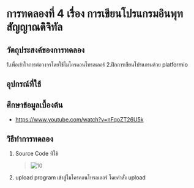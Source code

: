 # การทดลองที่ 4 เรื่อง การเขียนโปรแกรมอินพุทสัญญาณดิจิทัล

## วัตถุประสงค์ของการทดลอง
  1.เพื่อเข้าใจการต่อวงจรโดยใช้ไมโครคอนโทรลเลอร์
  2.ฝึกการเขียนโปรแกรมด้วย platformio

## อุปกรณ์ที่ใช้

## ศึกษาข้อมูลเบื้องต้น
   * https://www.youtube.com/watch?v=nFqoZT26U5k

## วิธีทำการทดลอง
   1. Source Code ทีใช้
      > ![10](https://user-images.githubusercontent.com/80879116/112173339-0d9e7100-8c28-11eb-9cf9-8e426ba4ff6d.png)
   
   2. upload program เข้าสู่ไมโครคอนโทรลเลอร์ โดยคำสั่ง upload
      > 
